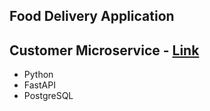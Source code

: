 ## Food Delivery Application

## Customer Microservice - [Link](customer_service/README.md)

- Python
- FastAPI
- PostgreSQL

